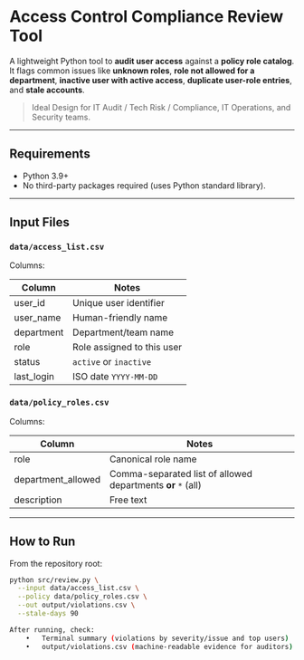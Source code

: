 # Access Control Compliance Review Tool

A lightweight Python tool to **audit user access** against a **policy role catalog**.  
It flags common issues like **unknown roles**, **role not allowed for a department**, **inactive user with active access**, **duplicate user-role entries**, and **stale accounts**.

> Ideal Design for IT Audit / Tech Risk / Compliance, IT Operations, and Security teams.  
---

## Requirements

- Python 3.9+  
- No third-party packages required (uses Python standard library).

---

## Input Files

### `data/access_list.csv`
Columns:

| Column       | Notes                                  |
|--------------|----------------------------------------|
| user_id      | Unique user identifier                 |
| user_name    | Human-friendly name                    |
| department   | Department/team name                   |
| role         | Role assigned to this user             |
| status       | `active` or `inactive`                 |
| last_login   | ISO date `YYYY-MM-DD`                  |

### `data/policy_roles.csv`
Columns:

| Column             | Notes                                                         |
|--------------------|---------------------------------------------------------------|
| role               | Canonical role name                                           |
| department_allowed | Comma-separated list of allowed departments **or** `*` (all) |
| description        | Free text                                                     |

---

## How to Run

From the repository root:

```bash
python src/review.py \
  --input data/access_list.csv \
  --policy data/policy_roles.csv \
  --out output/violations.csv \
  --stale-days 90

After running, check:
	•	Terminal summary (violations by severity/issue and top users)
	•	output/violations.csv (machine-readable evidence for auditors)
